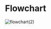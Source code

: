 # Flowchart
![flowchart(2)](https://github.com/user-attachments/assets/3fa6519b-e68e-4d04-b78f-cbfa6101b7ba)



